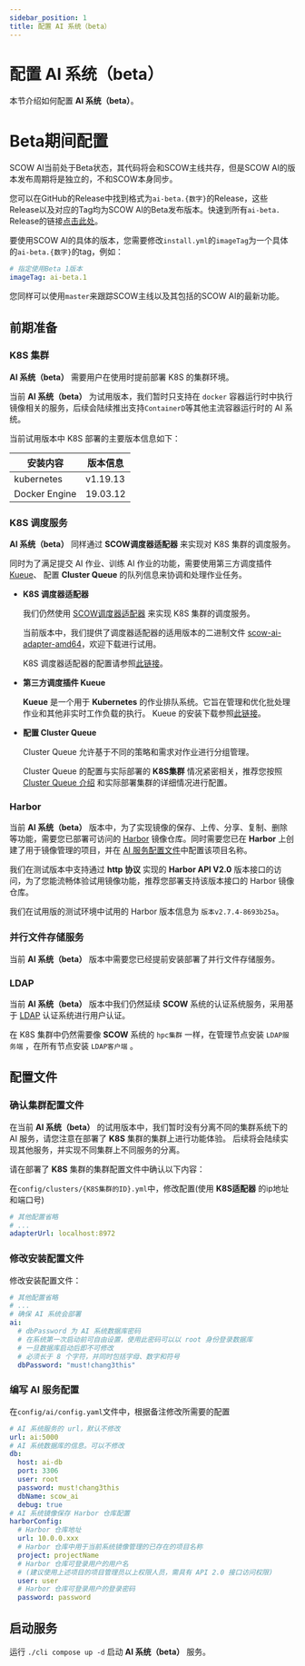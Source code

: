 ```yaml
---
sidebar_position: 1
title: 配置 AI 系统（beta）
---
```


# 配置 AI 系统（beta）

本节介绍如何配置 **AI 系统（beta）**。

# Beta期间配置

SCOW AI当前处于Beta状态，其代码将会和SCOW主线共存，但是SCOW AI的版本发布周期将是独立的，不和SCOW本身同步。

您可以在GitHub的Release中找到格式为`ai-beta.{数字}`的Release，这些Release以及对应的Tag均为SCOW AI的Beta发布版本。快速到所有`ai-beta.` Release的链接[点击此处](https://github.com/PKUHPC/SCOW/releases?q=ai-beta.&expanded=true)。

要使用SCOW AI的具体的版本，您需要修改`install.yml`的`imageTag`为一个具体的`ai-beta.{数字}`的tag，例如：

```yaml title="install.yaml"
# 指定使用Beta 1版本
imageTag: ai-beta.1  
```

您同样可以使用`master`来跟踪SCOW主线以及其包括的SCOW AI的最新功能。

## 前期准备

### K8S 集群

**AI 系统（beta）** 需要用户在使用时提前部署 K8S 的集群环境。

当前 **AI 系统（beta）** 为试用版本，我们暂时只支持在 `docker` 容器运行时中执行镜像相关的服务，后续会陆续推出支持`ContainerD`等其他主流容器运行时的 AI 系统。

当前试用版本中 K8S 部署的主要版本信息如下：

| **安装内容**  | **版本信息** |
| ------------- | ------------ |
| kubernetes    | v1.19.13     |
| Docker Engine | 19.03.12     |

### K8S 调度服务

**AI 系统（beta）** 同样通过 **SCOW调度器适配器** 来实现对 K8S 集群的调度服务。

同时为了满足提交 AI 作业、训练 AI 作业的功能，需要使用第三方调度插件 [Kueue](https://kueue.sigs.k8s.io/docs/)、 配置 **Cluster Queue** 的队列信息来协调和处理作业任务。

- **K8S 调度器适配器**

  我们仍然使用 [SCOW调度器适配器](https://pkuhpc.github.io/SCOW/blog/scow-scheduler-adapter) 来实现 K8S 集群的调度服务。

  当前版本中，我们提供了调度器适配器的适用版本的二进制文件 [scow-ai-adapter-amd64](https://mirrors.pku.edu.cn/scow/releases/)，欢迎下载进行试用。

  K8S 调度器适配器的配置请参照[此链接](https://github.com/PKUHPC/scow-ai-adapter-config)。

- **第三方调度插件 Kueue**

  **Kueue** 是一个用于 **Kubernetes** 的作业排队系统。它旨在管理和优化批处理作业和其他非实时工作负载的执行。 Kueue 的安装下载参照[此链接](https://kueue.sigs.k8s.io/docs/installation/)。

- **配置 Cluster Queue**

  Cluster Queue 允许基于不同的策略和需求对作业进行分组管理。

  Cluster Queue 的配置与实际部署的 **K8S集群** 情况紧密相关，推荐您按照 [Cluster Queue 介绍](https://kueue.sigs.k8s.io/docs/concepts/cluster_queue/) 和实际部署集群的详细情况进行配置。

### Harbor

当前 **AI 系统（beta）** 版本中，为了实现镜像的保存、上传、分享、复制、删除等功能，需要您已部署可访问的 [Harbor](https://goharbor.io/) 镜像仓库。同时需要您已在 **Harbor** 上创建了用于镜像管理的项目，并在 [AI 服务配置文件](#编写-ai-服务配置)中配置该项目名称。

我们在测试版本中支持通过 **http 协议** 实现的 **Harbor API V2.0** 版本接口的访问，为了您能流畅体验试用镜像功能，推荐您部署支持该版本接口的 Harbor 镜像仓库。

我们在试用版的测试环境中试用的 Harbor 版本信息为 `版本v2.7.4-8693b25a`。

### 并行文件存储服务

当前 **AI 系统（beta）** 版本中需要您已经提前安装部署了并行文件存储服务。

### LDAP

当前 **AI 系统（beta）** 版本中我们仍然延续 **SCOW** 系统的认证系统服务，采用基于 [LDAP](../../config/auth/ldap.md) 认证系统进行用户认证。

在 K8S 集群中仍然需要像 **SCOW** 系统的 `hpc集群` 一样，在管理节点安装 `LDAP服务端` ，在所有节点安装 `LDAP客户端` 。


## 配置文件

### 确认集群配置文件

在当前 **AI 系统（beta）** 的试用版本中，我们暂时没有分离不同的集群系统下的 AI 服务，请您注意在部署了 **K8S** 集群的集群上进行功能体验。
后续将会陆续实现其他服务，并实现不同集群上不同服务的分离。

请在部署了 **K8S** 集群的集群配置文件中确认以下内容：

在`config/clusters/{K8S集群的ID}.yml`中，修改配置(使用 **K8S适配器** 的ip地址和端口号)

```yaml title="config/clusters/{K8S集群的ID}.yml"
# 其他配置省略
# ...
adapterUrl: localhost:8972
```

### 修改安装配置文件

修改安装配置文件：

```yaml title="install.yaml"
# 其他配置省略
# ...
# 确保 AI 系统会部署
ai:
  # dbPassword 为 AI 系统数据库密码
  # 在系统第一次启动前可自由设置，使用此密码可以以 root 身份登录数据库
  # 一旦数据库启动后即不可修改
  # 必须长于 8 个字符，并同时包括字母、数字和符号
  dbPassword: "must!chang3this"
```

### 编写 AI 服务配置

在`config/ai/config.yaml`文件中，根据备注修改所需要的配置

```yaml title="config/ai/config.yaml"
# AI 系统服务的 url，默认不修改
url: ai:5000
# AI 系统数据库的信息。可以不修改
db:
  host: ai-db
  port: 3306
  user: root
  password: must!chang3this
  dbName: scow_ai
  debug: true
# AI 系统镜像保存 Harbor 仓库配置
harborConfig:
  # Harbor 仓库地址
  url: 10.0.0.xxx
  # Harbor 仓库中用于当前系统镜像管理的已存在的项目名称
  project: projectName
  # Harbor 仓库可登录用户的用户名
  # (建议使用上述项目的项目管理员以上权限人员，需具有 API 2.0 接口访问权限)
  user: user
  # Harbor 仓库可登录用户的登录密码
  password: password
```

## 启动服务

运行 `./cli compose up -d` 启动 **AI 系统（beta）** 服务。
